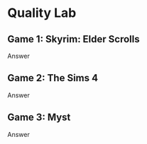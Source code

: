 # Quality Lab

## Game 1: Skyrim: Elder Scrolls

Answer

## Game 2: The Sims 4

Answer

## Game 3: Myst

Answer

